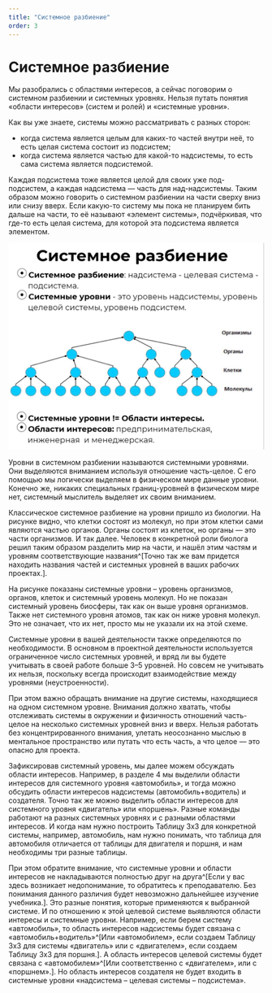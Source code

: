 ```yaml
---
title: "Системное разбиение"
order: 3
---
```


# Системное разбиение



Мы разобрались с областями интересов, а сейчас поговорим о системном разбиении и системных уровнях. Нельзя путать понятия «области интересов» (систем и ролей) и «системные уровни».

Как вы уже знаете, системы можно рассматривать с разных сторон:

* когда система является целым для каких-то частей внутри неё, то есть целая система состоит из подсистем;
* когда система является частью для какой-то надсистемы, то есть сама система является подсистемой.

Каждая подсистема тоже является целой для своих уже под-подсистем, а каждая надсистема — часть для над-надсистемы. Таким образом можно говорить о системном разбиении на части сверху вниз или снизу вверх. Если какую-то систему мы пока не планируем бить дальше на части, то её называют «элемент системы», подчёркивая, что где-то есть целая система, для которой эта подсистема является элементом.


![](./system-segmentation-14.png)


Уровни в системном разбиении называются системными уровнями. Они выделяются вниманием используя отношение часть-целое. С его помощью мы логически выделяем в физическом мире данные уровни. Конечно же, никаких специальных границ-уровней в физическом мире нет, системный мыслитель выделяет их своим вниманием.

Классическое системное разбиение на уровни пришло из биологии. На рисунке видно, что клетки состоят из молекул, но при этом клетки сами являются частью органов. Органы состоят из клеток, но органы — это части организмов. И так далее. Человек в конкретной роли биолога решил таким образом разделить мир на части, и нашёл этим частям и уровням соответствующие названия^[Точно так же вам придется находить названия частей и системных уровней в ваших рабочих проектах.].

На рисунке показаны системные уровни – уровень организмов, органов, клеток и системный уровень молекул. Но не показан системный уровень биосферы, так как он выше уровня организмов. Также нет системного уровня атомов, так как он ниже уровня молекул. Это не означает, что их нет, просто мы не указали их на этой схеме.

Системные уровни в вашей деятельности также определяются по необходимости. В основном в проектной деятельности используется ограниченное число системных уровней, и вряд ли вы будете учитывать в своей работе больше 3–5 уровней. Но совсем не учитывать их нельзя, поскольку всегда происходит взаимодействие между уровнями (неустроенности).

При этом важно обращать внимание на другие системы, находящиеся на одном системном уровне. Внимания должно хватать, чтобы отслеживать системы в окружении и физичность отношений часть-целое на несколько системных уровней вниз и вверх. Нельзя работать без концентрированного внимания, улетать неосознанно мыслью в ментальное пространство или путать что есть часть, а что целое — это опасно для проекта.

Зафиксировав системный уровень, мы далее можем обсуждать области интересов. Например, в разделе 4 мы выделили области интересов для системного уровня «автомобиль», и тогда можно обсудить области интересов надсистемы (автомобиль+водитель) и создателя. Точно так же можно выделить области интересов для системного уровня «двигатель» или «поршень». Разные команды работают на разных системных уровнях и с разными областями интересов. И когда нам нужно построить Таблицу 3х3 для конкретной системы, например, автомобиль, нам нужно понимать, что таблица для автомобиля отличается от таблицы для двигателя и поршня, и нам необходимы три разные таблицы.

При этом обратите внимание, что системные уровни и области интересов не накладываются полностью друг на друга^[Если у вас здесь возникает недопонимание, то обратитесь к преподавателю. Без понимания данного различия будет невозможно дальнейшее изучение учебника.]. Это разные понятия, которые применяются к выбранной системе. И по отношению к этой целевой системе выявляются области интересы и системные уровни. Например, если берем систему «автомобиль», то область интересов надсистемы будет связана с «автомобиль+водитель»^[Или «автомобилем», если создаем Таблицу 3х3 для системы «двигатель» или с «двигателем», если создаем Таблицу 3х3 для поршня.]. А область интересов целевой системы будет связана с «автомобилем»^[Или соответственно с «двигателем», или с «поршнем».]. Но область интересов создателя не будет входить в системные уровни «надсистема – целевая системы – подсистема».

